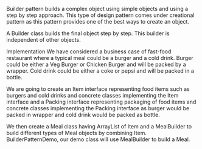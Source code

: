 Builder pattern builds a complex object using simple objects and using a step by step approach. 
This type of design pattern comes under creational pattern as this pattern provides one of the best ways to create an object.

A Builder class builds the final object step by step. This builder is independent of other objects.

Implementation
We have considered a business case of fast-food restaurant where a typical meal could be a burger and a cold drink. 
Burger could be either a Veg Burger or Chicken Burger and will be packed by a wrapper. 
Cold drink could be either a coke or pepsi and will be packed in a bottle.

We are going to create an Item interface representing food items such as burgers and cold drinks and 
concrete classes implementing the Item interface and 
a Packing interface representing packaging of food items and 
concrete classes implementing the Packing interface as burger would be packed in wrapper and cold drink would be packed as bottle.

We then create a Meal class having ArrayList of Item and a MealBuilder to build different types of Meal objects by combining Item. 
BuilderPatternDemo, our demo class will use MealBuilder to build a Meal.